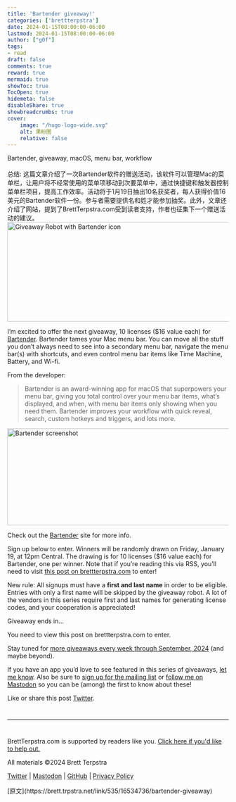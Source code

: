 ```yaml
---
title: 'Bartender giveaway!'
categories: ['brettterpstra']
date: 2024-01-15T08:00:00-06:00
lastmod: 2024-01-15T08:00:00-06:00
author: ["g0f"]
tags:
- read
draft: false 
comments: true
reward: true 
mermaid: true 
showToc: true 
TocOpen: true 
hidemeta: false 
disableShare: true 
showbreadcrumbs: true 
cover:
    image: "/hugo-logo-wide.svg"
    alt: 果粉圈
    relative: false
---
```


<div>

<div> Bartender, giveaway, macOS, menu bar, workflow
<br/><br/>总结: 这篇文章介绍了一次Bartender软件的赠送活动，该软件可以管理Mac的菜单栏，让用户将不经常使用的菜单项移动到次要菜单中，通过快捷键和触发器控制菜单栏项目，提高工作效率。活动将于1月19日抽出10名获奖者，每人获得价值16美元的Bartender软件一份。参与者需要提供名和姓才能参加抽奖。此外，文章还介绍了网站，提到了BrettTerpstra.com受到读者支持，作者也征集下一个赠送活动的建议。 <div>
<noscript class="loading-lazy">
<source media="(max-width: 640px)"/>
<source type="image/webp"/>
<source/>
<img alt="Giveaway Robot with Bartender icon" class="aligncenter" height="226" src="https://cdn3.brettterpstra.com/uploads/2023/09/giveaway-bartender2024-rb.jpg" title="Giveaway Robot with Bartender icon" width="800"/>
</noscript>
<p>I’m excited to offer the next giveaway, 10 licenses ($16 value each) for <a href="https://www.macbartender.com/">Bartender</a>. Bartender tames your Mac menu bar. You can move all the stuff you don’t always need to see into a secondary menu bar, navigate the menu bar(s) with shortcuts, and even control menu bar items like Time Machine, Battery, and Wi-fi.</p>
<p>From the developer:</p>
<blockquote>
<p>Bartender is an award-winning app for macOS that superpowers your menu bar, giving you total control over your menu bar items, what’s displayed, and when, with menu bar items only showing when you need them. Bartender improves your workflow with quick reveal, search, custom hotkeys and triggers, and lots more.</p>
</blockquote>
<noscript class="loading-lazy">
<source media="(max-width: 640px)"/>
<source type="image/webp"/>
<source/>
<img alt="Bartender screenshot" class="aligncenter" height="220" src="https://cdn3.brettterpstra.com/uploads/2023/09/Bartender-screenshot.jpg" title="Bartender screenshot" width="617"/>
</noscript>
<p>Check out the <a href="https://www.macbartender.com/">Bartender</a> site for more info.</p>
<p>Sign up below to enter. Winners will be randomly drawn on Friday, January 19, at 12pm Central. The drawing is for 10 licenses ($16 value each) for Bartender, one per winner. Note that if you’re reading this via RSS, you’ll need to visit <a href="https://brettterpstra.com/2024/01/15/bartender-giveaway">this post on brettterpstra.com</a> to enter!</p>
<p>New rule: All signups must have a <strong>first and last name</strong> in order to be eligible. Entries with only a first name will be skipped by the giveaway robot. A lot of the vendors in this series require first and last names for generating license codes, and your cooperation is appreciated!</p>
<div class="btcountdownwrapper">
<p class="btcountdowncaption">Giveaway ends in...</p>
<div class="btcountdown"><time datetime="2024-01-19T12:00:00-06:00"></time></div></div>
<p>You need to view this post on brettterpstra.com to enter.</p>
<p>Stay tuned for <a href="https://brettterpstra.com/giveaways/upcoming/" title="Upcoming Giveaways - BrettTerpstra.com">more giveaways every week through September, 2024</a> (and maybe beyond).</p>
<p>If you have an app you’d love to see featured in this series of giveaways, <a href="https://brettterpstra.com/contact/">let me know</a>. Also be sure to <a href="https://brettterpstra.com/subscribe/">sign up for the mailing list</a> or <a href="https://nojack.easydns.ca/@ttscoff/">follow me on Mastodon</a> so you can be (among) the first to know about these!</p>
<p>Like or share this post <a class="twitter" href="https://twitter.com/intent/tweet?original_referer=https%3A%2F%2Fbrettterpstra.com%2F2024%2F01%2F15%2Fbartender-giveaway%2F&amp;text=Bartender+giveaway%21&amp;url=https%3A%2F%2Fbrettterpstra.com%2F2024%2F01%2F15%2Fbartender-giveaway%2F&amp;via=ttscoff" rel="nofollow" target="_blank" title="Tweet this post">Twitter</a>.</p>
<hr style="margin: 40px 0;"/>
<p>BrettTerpstra.com is supported by readers like you. <a href="https://brettterpstra.com/support/">Click here if you'd like to help out.</a></p>
<p class="copyright">All materials ©2024 Brett Terpstra</p>
<p><a href="https://twitter.com/ttscoff" rel="me">Twitter</a> | <a href="https://nojack.easydns.ca/@ttscoff" rel="me">Mastodon</a> | <a href="https://github.com/ttscoff">GitHub</a> | <a href="https://brettterpstra.com/legal/privacy.html">Privacy Policy</a></p><img height="1" src="https://brett.trpstra.net/link/535/16534736.gif" width="1"/>
</div></div>
</div>

<div>
[原文](https://brett.trpstra.net/link/535/16534736/bartender-giveaway)
</div>

